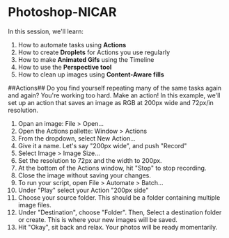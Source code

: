# Photoshop-NICAR

In this session, we'll learn:

1. How to automate tasks using **Actions**
2. How to create **Droplets** for Actions you use regularly
3. How to make **Animated Gifs** using the Timeline
4. How to use the **Perspective tool**
5. How to clean up images using **Content-Aware fills**


##Actions##
Do you find yourself repeating many of the same tasks again and again? You're working too hard. Make an action! In this example, we'll set up an action that saves an image as RGB at 200px wide and 72px/in resolution.

1. Opan an image: File > Open...
2. Open the Actions pallette: Window > Actions
3. From the dropdown, select New Action...
4. Give it a name. Let's say "200px wide", and push "Record"
5. Select Image > Image Size...
6. Set the resolution to 72px and the width to 200px.
7. At the bottom of the Actions window, hit "Stop" to stop recording.
8. Close the image without saving your changes.
9. To run your script, open File > Automate > Batch...
10. Under "Play" select your Action "200px side"
11. Choose your source folder. This should be a folder containing multiple image files.
12. Under "Destination", choose "Folder". Then, Select a destination folder or create. This is where your new images will be saved.
13. Hit "Okay", sit back and relax. Your photos will be ready momentarily.
